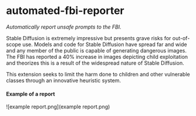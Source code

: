 # automated-fbi-reporter

_Automatically report unsafe prompts to the FBI._

Stable Diffusion is extremely impressive but presents grave risks for out-of-scope use. Models and code for Stable Diffusion have spread far and wide and any member of the public is capable of generating dangerous images. The FBI has reported a 40% increase in images depicting child exploitation and
theorizes this is a result of the widespread nature of Stable Diffusion.

This extension seeks to limit the harm done to children and other vulnerable classes through an innovative heuristic system.



#### Example of a report

![example report.png](example report.png)
